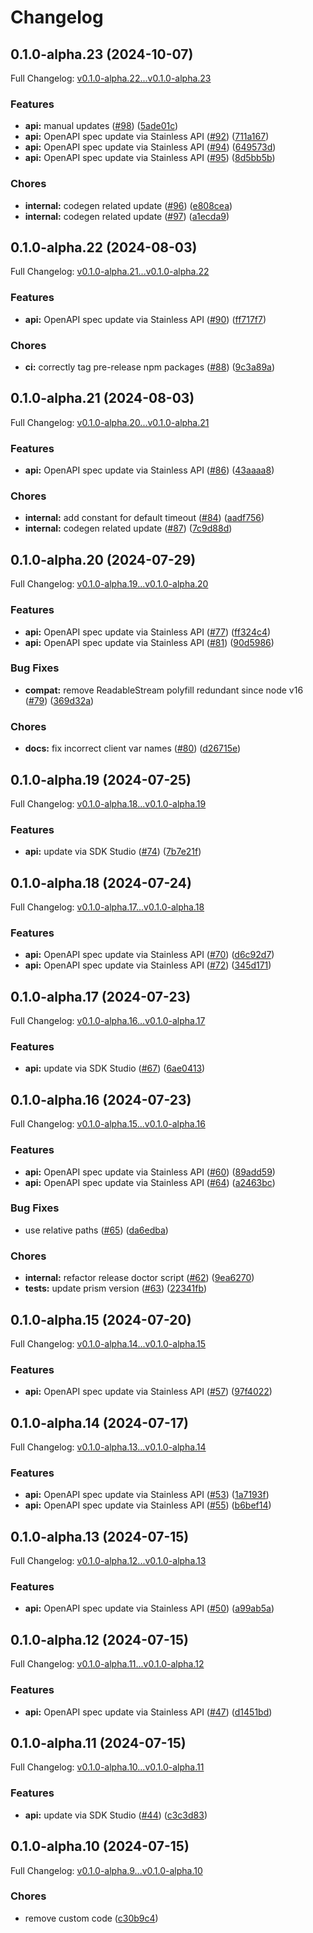 # Changelog

## 0.1.0-alpha.23 (2024-10-07)

Full Changelog: [v0.1.0-alpha.22...v0.1.0-alpha.23](https://github.com/midday-ai/engine-sdk/compare/v0.1.0-alpha.22...v0.1.0-alpha.23)

### Features

* **api:** manual updates ([#98](https://github.com/midday-ai/engine-sdk/issues/98)) ([5ade01c](https://github.com/midday-ai/engine-sdk/commit/5ade01c5ab739d2748ab43fb8fe52c16b2b6d881))
* **api:** OpenAPI spec update via Stainless API ([#92](https://github.com/midday-ai/engine-sdk/issues/92)) ([711a167](https://github.com/midday-ai/engine-sdk/commit/711a167d960fced6fc634b22387b24f575e7c875))
* **api:** OpenAPI spec update via Stainless API ([#94](https://github.com/midday-ai/engine-sdk/issues/94)) ([649573d](https://github.com/midday-ai/engine-sdk/commit/649573d69395adb9ba219b25ca6cb036a41d99cd))
* **api:** OpenAPI spec update via Stainless API ([#95](https://github.com/midday-ai/engine-sdk/issues/95)) ([8d5bb5b](https://github.com/midday-ai/engine-sdk/commit/8d5bb5ba774c26fc23873171b610b694c5aa3957))


### Chores

* **internal:** codegen related update ([#96](https://github.com/midday-ai/engine-sdk/issues/96)) ([e808cea](https://github.com/midday-ai/engine-sdk/commit/e808cea87cacab7c102c7c69a7da4b78c039a2f2))
* **internal:** codegen related update ([#97](https://github.com/midday-ai/engine-sdk/issues/97)) ([a1ecda9](https://github.com/midday-ai/engine-sdk/commit/a1ecda9f4bbc32c96064f2a97aae614b0a458187))

## 0.1.0-alpha.22 (2024-08-03)

Full Changelog: [v0.1.0-alpha.21...v0.1.0-alpha.22](https://github.com/midday-ai/engine-sdk/compare/v0.1.0-alpha.21...v0.1.0-alpha.22)

### Features

* **api:** OpenAPI spec update via Stainless API ([#90](https://github.com/midday-ai/engine-sdk/issues/90)) ([ff717f7](https://github.com/midday-ai/engine-sdk/commit/ff717f71c7749cc67cf2ef8108b4b5937909bf26))


### Chores

* **ci:** correctly tag pre-release npm packages ([#88](https://github.com/midday-ai/engine-sdk/issues/88)) ([9c3a89a](https://github.com/midday-ai/engine-sdk/commit/9c3a89a53d59357c3a0dd5739343e79811c9dbdd))

## 0.1.0-alpha.21 (2024-08-03)

Full Changelog: [v0.1.0-alpha.20...v0.1.0-alpha.21](https://github.com/midday-ai/engine-sdk/compare/v0.1.0-alpha.20...v0.1.0-alpha.21)

### Features

* **api:** OpenAPI spec update via Stainless API ([#86](https://github.com/midday-ai/engine-sdk/issues/86)) ([43aaaa8](https://github.com/midday-ai/engine-sdk/commit/43aaaa84253120fe2b5a33990b9e24391802f692))


### Chores

* **internal:** add constant for default timeout ([#84](https://github.com/midday-ai/engine-sdk/issues/84)) ([aadf756](https://github.com/midday-ai/engine-sdk/commit/aadf7561de23d3566cc9dd8f17ec7627a5814fd4))
* **internal:** codegen related update ([#87](https://github.com/midday-ai/engine-sdk/issues/87)) ([7c9d88d](https://github.com/midday-ai/engine-sdk/commit/7c9d88d0085549863f18fd17f47afb0a3ab6d713))

## 0.1.0-alpha.20 (2024-07-29)

Full Changelog: [v0.1.0-alpha.19...v0.1.0-alpha.20](https://github.com/midday-ai/engine-sdk/compare/v0.1.0-alpha.19...v0.1.0-alpha.20)

### Features

* **api:** OpenAPI spec update via Stainless API ([#77](https://github.com/midday-ai/engine-sdk/issues/77)) ([ff324c4](https://github.com/midday-ai/engine-sdk/commit/ff324c40610e3ff726f9917bed59f075d2aee628))
* **api:** OpenAPI spec update via Stainless API ([#81](https://github.com/midday-ai/engine-sdk/issues/81)) ([90d5986](https://github.com/midday-ai/engine-sdk/commit/90d598676abdd902b7a5c70b8ac882a3529a0981))


### Bug Fixes

* **compat:** remove ReadableStream polyfill redundant since node v16 ([#79](https://github.com/midday-ai/engine-sdk/issues/79)) ([369d32a](https://github.com/midday-ai/engine-sdk/commit/369d32aae7e4466c30ae4d7060af6b2bc0a77e3b))


### Chores

* **docs:** fix incorrect client var names ([#80](https://github.com/midday-ai/engine-sdk/issues/80)) ([d26715e](https://github.com/midday-ai/engine-sdk/commit/d26715edec4398da2bf674168ce94bfc75366f88))

## 0.1.0-alpha.19 (2024-07-25)

Full Changelog: [v0.1.0-alpha.18...v0.1.0-alpha.19](https://github.com/midday-ai/engine-sdk/compare/v0.1.0-alpha.18...v0.1.0-alpha.19)

### Features

* **api:** update via SDK Studio ([#74](https://github.com/midday-ai/engine-sdk/issues/74)) ([7b7e21f](https://github.com/midday-ai/engine-sdk/commit/7b7e21faf37045e0b84a70cbcd9f560d7127a404))

## 0.1.0-alpha.18 (2024-07-24)

Full Changelog: [v0.1.0-alpha.17...v0.1.0-alpha.18](https://github.com/midday-ai/engine-sdk/compare/v0.1.0-alpha.17...v0.1.0-alpha.18)

### Features

* **api:** OpenAPI spec update via Stainless API ([#70](https://github.com/midday-ai/engine-sdk/issues/70)) ([d6c92d7](https://github.com/midday-ai/engine-sdk/commit/d6c92d7b0abf2ddb21880e6ee341bea4eb41c520))
* **api:** OpenAPI spec update via Stainless API ([#72](https://github.com/midday-ai/engine-sdk/issues/72)) ([345d171](https://github.com/midday-ai/engine-sdk/commit/345d17181e565daab4396da7ae5885818c9eb055))

## 0.1.0-alpha.17 (2024-07-23)

Full Changelog: [v0.1.0-alpha.16...v0.1.0-alpha.17](https://github.com/midday-ai/engine-sdk/compare/v0.1.0-alpha.16...v0.1.0-alpha.17)

### Features

* **api:** update via SDK Studio ([#67](https://github.com/midday-ai/engine-sdk/issues/67)) ([6ae0413](https://github.com/midday-ai/engine-sdk/commit/6ae04139025d6bc60c6d041c21a619309213be38))

## 0.1.0-alpha.16 (2024-07-23)

Full Changelog: [v0.1.0-alpha.15...v0.1.0-alpha.16](https://github.com/midday-ai/engine-sdk/compare/v0.1.0-alpha.15...v0.1.0-alpha.16)

### Features

* **api:** OpenAPI spec update via Stainless API ([#60](https://github.com/midday-ai/engine-sdk/issues/60)) ([89add59](https://github.com/midday-ai/engine-sdk/commit/89add591a6b24e720200341e22d347ff85940332))
* **api:** OpenAPI spec update via Stainless API ([#64](https://github.com/midday-ai/engine-sdk/issues/64)) ([a2463bc](https://github.com/midday-ai/engine-sdk/commit/a2463bc1c994860825dd795cb0e84d91b7f6e4f4))


### Bug Fixes

* use relative paths ([#65](https://github.com/midday-ai/engine-sdk/issues/65)) ([da6edba](https://github.com/midday-ai/engine-sdk/commit/da6edba8fa043f35b3a3b343c888d4702e96537a))


### Chores

* **internal:** refactor release doctor script ([#62](https://github.com/midday-ai/engine-sdk/issues/62)) ([9ea6270](https://github.com/midday-ai/engine-sdk/commit/9ea62700276d8c553d5ba6d4f9c0cec768dee2f8))
* **tests:** update prism version ([#63](https://github.com/midday-ai/engine-sdk/issues/63)) ([22341fb](https://github.com/midday-ai/engine-sdk/commit/22341fb53603446682539ccadb330de9e8b92f90))

## 0.1.0-alpha.15 (2024-07-20)

Full Changelog: [v0.1.0-alpha.14...v0.1.0-alpha.15](https://github.com/midday-ai/engine-sdk/compare/v0.1.0-alpha.14...v0.1.0-alpha.15)

### Features

* **api:** OpenAPI spec update via Stainless API ([#57](https://github.com/midday-ai/engine-sdk/issues/57)) ([97f4022](https://github.com/midday-ai/engine-sdk/commit/97f4022548b6aab91a265b9f584f4b456363efad))

## 0.1.0-alpha.14 (2024-07-17)

Full Changelog: [v0.1.0-alpha.13...v0.1.0-alpha.14](https://github.com/midday-ai/engine-sdk/compare/v0.1.0-alpha.13...v0.1.0-alpha.14)

### Features

* **api:** OpenAPI spec update via Stainless API ([#53](https://github.com/midday-ai/engine-sdk/issues/53)) ([1a7193f](https://github.com/midday-ai/engine-sdk/commit/1a7193f0635c36ea25f70568d79f5fcd8cc5c6c3))
* **api:** OpenAPI spec update via Stainless API ([#55](https://github.com/midday-ai/engine-sdk/issues/55)) ([b6bef14](https://github.com/midday-ai/engine-sdk/commit/b6bef1460116be35bc3b3ea4e2b8ad6e48db7491))

## 0.1.0-alpha.13 (2024-07-15)

Full Changelog: [v0.1.0-alpha.12...v0.1.0-alpha.13](https://github.com/midday-ai/engine-sdk/compare/v0.1.0-alpha.12...v0.1.0-alpha.13)

### Features

* **api:** OpenAPI spec update via Stainless API ([#50](https://github.com/midday-ai/engine-sdk/issues/50)) ([a99ab5a](https://github.com/midday-ai/engine-sdk/commit/a99ab5a61a00244ede6d043cb094b1c62d90f19c))

## 0.1.0-alpha.12 (2024-07-15)

Full Changelog: [v0.1.0-alpha.11...v0.1.0-alpha.12](https://github.com/midday-ai/engine-sdk/compare/v0.1.0-alpha.11...v0.1.0-alpha.12)

### Features

* **api:** OpenAPI spec update via Stainless API ([#47](https://github.com/midday-ai/engine-sdk/issues/47)) ([d1451bd](https://github.com/midday-ai/engine-sdk/commit/d1451bde19d4dab42fa544b153f69c4102403904))

## 0.1.0-alpha.11 (2024-07-15)

Full Changelog: [v0.1.0-alpha.10...v0.1.0-alpha.11](https://github.com/midday-ai/engine-sdk/compare/v0.1.0-alpha.10...v0.1.0-alpha.11)

### Features

* **api:** update via SDK Studio ([#44](https://github.com/midday-ai/engine-sdk/issues/44)) ([c3c3d83](https://github.com/midday-ai/engine-sdk/commit/c3c3d836c5d77fd997bb099ff4340316b28399a4))

## 0.1.0-alpha.10 (2024-07-15)

Full Changelog: [v0.1.0-alpha.9...v0.1.0-alpha.10](https://github.com/midday-ai/engine-sdk/compare/v0.1.0-alpha.9...v0.1.0-alpha.10)

### Chores

* remove custom code ([c30b9c4](https://github.com/midday-ai/engine-sdk/commit/c30b9c4a7435874809cc1c0f4357f2d0a9f9c817))

